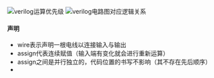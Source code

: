 ![verilog运算优先级](../预学习/verilog运算优先级.png)
![verilog电路图对应逻辑关系](../预学习/)
#### 声明
- wire表示声明一根电线以连接输入与输出
- assign代表连续赋值（输入端有变化就会进行重新运算）
- assign之间是并行独立的，代码位置的书写不影响（其不存在先后顺序）
- 